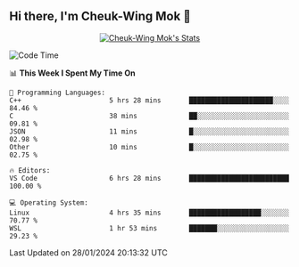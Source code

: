 ## Hi there, I'm Cheuk-Wing Mok 👋

<!--
**mozro0327/mozro0327** is a ✨ _special_ ✨ repository because its `README.md` (this file) appears on your GitHub profile.

Here are some ideas to get you started:

- 🔭 I’m currently working on ...
- 🌱 I’m currently learning ...
- 👯 I’m looking to collaborate on ...
- 🤔 I’m looking for help with ...
- 💬 Ask me about ...
- 📫 How to reach me: ...
- 😄 Pronouns: ...
- ⚡ Fun fact: ...
-->

<p align="center">
  <a href="https://github.com/mozro0327" class="rich-diff-level-one">
    <img src="https://github-readme-stats.vercel.app/api?username=mozro0327&title_color=333&text_color=777" alt="Cheuk-Wing Mok's Stats" >
    <!-- &hide=issues
    <img src="https://github-readme-stats.vercel.app/api?username=mozro0327&hide=issues&title_color=333&text_color=777" alt="Cheuk-Wing Mok's Stats" >
    -->
  </a>
</p>

<!--START_SECTION:waka-->
![Code Time](http://img.shields.io/badge/Code%20Time-2%2C297%20hrs%2032%20mins-blue)

📊 **This Week I Spent My Time On** 

```text
💬 Programming Languages: 
C++                      5 hrs 28 mins       █████████████████████░░░░   84.46 % 
C                        38 mins             ██░░░░░░░░░░░░░░░░░░░░░░░   09.81 % 
JSON                     11 mins             █░░░░░░░░░░░░░░░░░░░░░░░░   02.98 % 
Other                    10 mins             █░░░░░░░░░░░░░░░░░░░░░░░░   02.75 % 

🔥 Editors: 
VS Code                  6 hrs 28 mins       █████████████████████████   100.00 % 

💻 Operating System: 
Linux                    4 hrs 35 mins       ██████████████████░░░░░░░   70.77 % 
WSL                      1 hr 53 mins        ███████░░░░░░░░░░░░░░░░░░   29.23 % 
```


 Last Updated on 28/01/2024 20:13:32 UTC
<!--END_SECTION:waka-->
